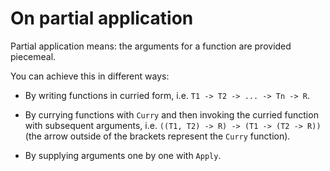﻿# On partial application


Partial application means: the arguments for a function are provided piecemeal.


You can achieve this in different ways:


- By writing functions in curried form, 
i.e. `T1 -> T2 -> ... -> Tn -> R`.

- By currying functions with `Curry` and then invoking the curried function with subsequent arguments, 
i.e. `((T1, T2) -> R) -> (T1 -> (T2 -> R))` (the arrow outside of the brackets represent the `Curry` function).

- By supplying arguments one by one with `Apply`.